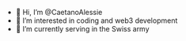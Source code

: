 - 👋 Hi, I’m @CaetanoAlessie
- 👀 I’m interested in coding and web3 development
- 🌱 I’m currently serving in the Swiss army

<!---
CaetanoAlessie/CaetanoAlessie is a ✨ special ✨ repository because its `README.md` (this file) appears on your GitHub profile.
You can click the Preview link to take a look at your changes.
--->
